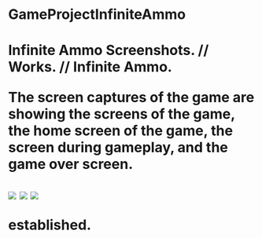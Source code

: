 # GameProjectInfiniteAmmo
<h1> Infinite Ammo <h/1>
<head> Screenshots.  //   Works.  //   Infinite Ammo. </head>

<p> The screen captures of the game are showing the screens of the game, the home screen of the game, the screen during gameplay, and the game over screen. </p>
<img src="https://github.com/apark6931/GameProject_InfiniteAmmo/blob/master/Screenshot_MainScreen.png">
<img src="https://github.com/apark6931/GameProject_InfiniteAmmo/blob/master/Screenshot_Active1.png">
<img src="https://github.com/apark6931/GameProject_InfiniteAmmo/blob/master/Screenshot%20PC_1.png">

established.
